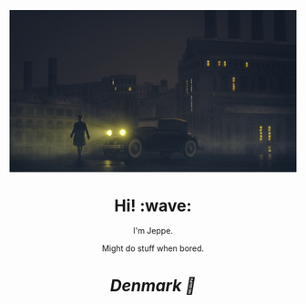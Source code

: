 [![Social banner for jh3y](https://github.com/JeppeRonnow/JeppeRonnow/blob/main/acb66468748409.5b6854a69eb7e.jpg?raw=true)](https://www.youtube.com/channel/UCkCFHNlX3Zd5nqDn2v-gykg)
<h1 align='center'> Hi! :wave:</h1>
<p align='center'>
I'm Jeppe.
</p>
<p align='center'>Might do stuff when bored.</p>

<h1 align='center'><i>Denmark 📍</i></h1>

